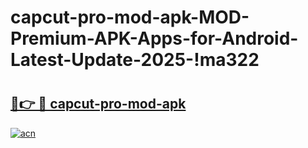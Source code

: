 # capcut-pro-mod-apk-MOD-Premium-APK-Apps-for-Android-Latest-Update-2025-!ma322

# <h2><a href="https://okh6ln.esa.edu.pl?title=capcut-pro-mod-apk&ref=ma322">🔗👉 🔴 capcut-pro-mod-apk</a></h2>

[![acn](https://github.com/user-attachments/assets/0f9c940e-d8b0-45ae-aac7-cd30a18b3e1c)](https://okh6ln.esa.edu.pl?title=capcut-pro-mod-apk&ref=ma322)

